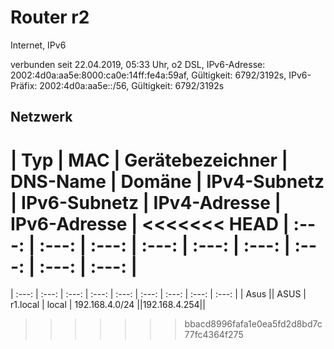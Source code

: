 # Router r2

Internet, IPv6

verbunden seit 22.04.2019, 05:33 Uhr, o2 DSL,
IPv6-Adresse: 2002:4d0a:aa5e:8000:ca0e:14ff:fe4a:59af, Gültigkeit: 6792/3192s,
IPv6-Präfix: 2002:4d0a:aa5e::/56, Gültigkeit: 6792/3192s

## Netzwerk

| Typ | MAC | Gerätebezeichner | DNS-Name | Domäne | IPv4-Subnetz | IPv6-Subnetz | IPv4-Adresse | IPv6-Adresse |
<<<<<<< HEAD
| :---: | :---: | :---: | :---: | :---: | :---: | :---: | :---: | :---: |
=======
| :---: | :---: | :---: | :---: | :---: | :---: | :---: | :---: | :---: |
| Asus || ASUS | r1.local | local | 192.168.4.0/24 ||192.168.4.254||
>>>>>>> bbacd8996fafa1e0ea5fd2d8bd7c77fc4364f275
